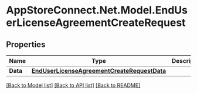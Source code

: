 # AppStoreConnect.Net.Model.EndUserLicenseAgreementCreateRequest

## Properties

Name | Type | Description | Notes
------------ | ------------- | ------------- | -------------
**Data** | [**EndUserLicenseAgreementCreateRequestData**](EndUserLicenseAgreementCreateRequestData.md) |  | 

[[Back to Model list]](../README.md#documentation-for-models) [[Back to API list]](../README.md#documentation-for-api-endpoints) [[Back to README]](../README.md)

